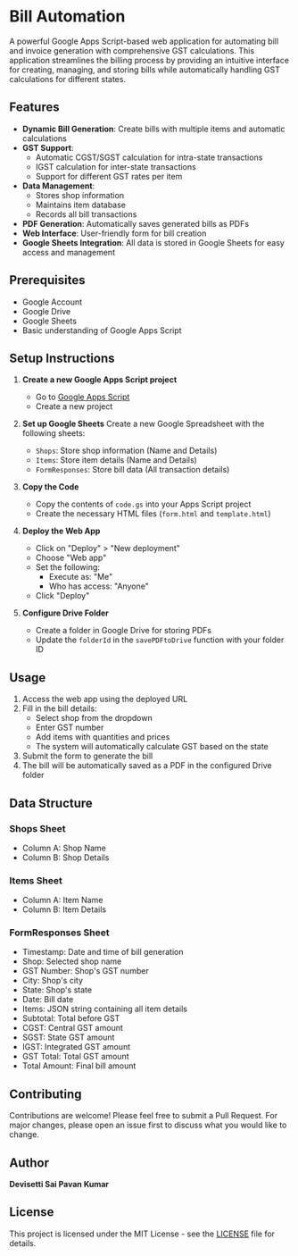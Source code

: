 # Bill Automation

A powerful Google Apps Script-based web application for automating bill and invoice generation with comprehensive GST calculations. This application streamlines the billing process by providing an intuitive interface for creating, managing, and storing bills while automatically handling GST calculations for different states.

## Features

- **Dynamic Bill Generation**: Create bills with multiple items and automatic calculations
- **GST Support**: 
  - Automatic CGST/SGST calculation for intra-state transactions
  - IGST calculation for inter-state transactions
  - Support for different GST rates per item
- **Data Management**:
  - Stores shop information
  - Maintains item database
  - Records all bill transactions
- **PDF Generation**: Automatically saves generated bills as PDFs
- **Web Interface**: User-friendly form for bill creation
- **Google Sheets Integration**: All data is stored in Google Sheets for easy access and management

## Prerequisites

- Google Account
- Google Drive
- Google Sheets
- Basic understanding of Google Apps Script

## Setup Instructions

1. **Create a new Google Apps Script project**
   - Go to [Google Apps Script](https://script.google.com)
   - Create a new project

2. **Set up Google Sheets**
   Create a new Google Spreadsheet with the following sheets:
   - `Shops`: Store shop information (Name and Details)
   - `Items`: Store item details (Name and Details)
   - `FormResponses`: Store bill data (All transaction details)

3. **Copy the Code**
   - Copy the contents of `code.gs` into your Apps Script project
   - Create the necessary HTML files (`form.html` and `template.html`)

4. **Deploy the Web App**
   - Click on "Deploy" > "New deployment"
   - Choose "Web app"
   - Set the following:
     - Execute as: "Me"
     - Who has access: "Anyone"
   - Click "Deploy"

5. **Configure Drive Folder**
   - Create a folder in Google Drive for storing PDFs
   - Update the `folderId` in the `savePDFtoDrive` function with your folder ID

## Usage

1. Access the web app using the deployed URL
2. Fill in the bill details:
   - Select shop from the dropdown
   - Enter GST number
   - Add items with quantities and prices
   - The system will automatically calculate GST based on the state
3. Submit the form to generate the bill
4. The bill will be automatically saved as a PDF in the configured Drive folder

## Data Structure

### Shops Sheet
- Column A: Shop Name
- Column B: Shop Details

### Items Sheet
- Column A: Item Name
- Column B: Item Details

### FormResponses Sheet
- Timestamp: Date and time of bill generation
- Shop: Selected shop name
- GST Number: Shop's GST number
- City: Shop's city
- State: Shop's state
- Date: Bill date
- Items: JSON string containing all item details
- Subtotal: Total before GST
- CGST: Central GST amount
- SGST: State GST amount
- IGST: Integrated GST amount
- GST Total: Total GST amount
- Total Amount: Final bill amount

## Contributing

Contributions are welcome! Please feel free to submit a Pull Request. For major changes, please open an issue first to discuss what you would like to change.

## Author

**Devisetti Sai Pavan Kumar**

## License

This project is licensed under the MIT License - see the [LICENSE](LICENSE) file for details. 